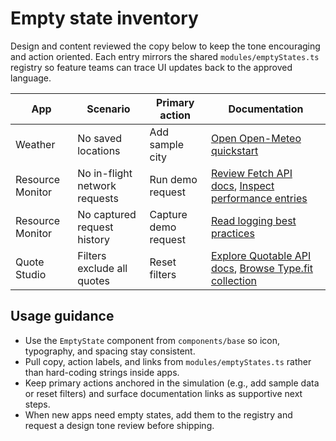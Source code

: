 # Empty state inventory

Design and content reviewed the copy below to keep the tone encouraging and action oriented. Each entry mirrors the shared `modules/emptyStates.ts` registry so feature teams can trace UI updates back to the approved language.

| App | Scenario | Primary action | Documentation |
| --- | --- | --- | --- |
| Weather | No saved locations | Add sample city | [Open Open-Meteo quickstart](https://open-meteo.com/en/docs) |
| Resource Monitor | No in-flight network requests | Run demo request | [Review Fetch API docs](https://developer.mozilla.org/docs/Web/API/Fetch_API/Using_Fetch), [Inspect performance entries](https://developer.mozilla.org/docs/Web/API/PerformanceResourceTiming) |
| Resource Monitor | No captured request history | Capture demo request | [Read logging best practices](https://web.dev/monitor-total-page-size/) |
| Quote Studio | Filters exclude all quotes | Reset filters | [Explore Quotable API docs](https://github.com/lukePeavey/quotable), [Browse Type.fit collection](https://type.fit/api/quotes) |

## Usage guidance

* Use the `EmptyState` component from `components/base` so icon, typography, and spacing stay consistent.
* Pull copy, action labels, and links from `modules/emptyStates.ts` rather than hard-coding strings inside apps.
* Keep primary actions anchored in the simulation (e.g., add sample data or reset filters) and surface documentation links as supportive next steps.
* When new apps need empty states, add them to the registry and request a design tone review before shipping.
